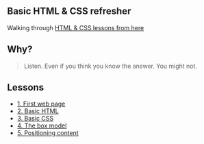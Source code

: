 ## Basic HTML & CSS refresher

Walking through [HTML & CSS lessons from here](http://learn.shayhowe.com/html-css/)

## Why?

> Listen. Even if you think you know the answer. You might not.

## Lessons

* [1. First web page](01-first-page.md)
* [2. Basic HTML](02-basic-html.md)
* [3. Basic CSS](03-basic-css.md)
* [4. The box model](04-the-box-model.md)
* [5. Positioning content](05-positioning-content.md)
